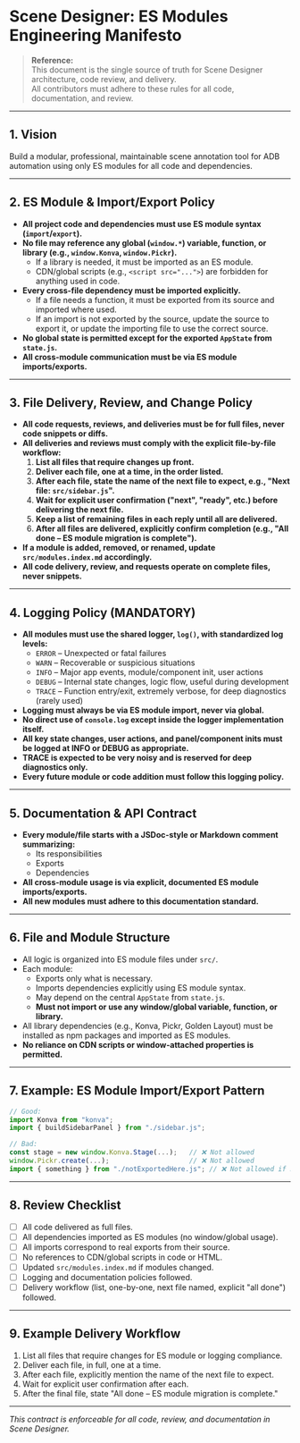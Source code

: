 # Scene Designer: ES Modules Engineering Manifesto

> **Reference:**  
> This document is the single source of truth for Scene Designer architecture, code review, and delivery.  
> All contributors must adhere to these rules for all code, documentation, and review.

---

## 1. Vision

Build a modular, professional, maintainable scene annotation tool for ADB automation using only ES modules for all code and dependencies.

---

## 2. ES Module & Import/Export Policy

- **All project code and dependencies must use ES module syntax (`import`/`export`).**
- **No file may reference any global (`window.*`) variable, function, or library (e.g., `window.Konva`, `window.Pickr`).**
    - If a library is needed, it must be imported as an ES module.
    - CDN/global scripts (e.g., `<script src="...">`) are forbidden for anything used in code.
- **Every cross-file dependency must be imported explicitly.**
    - If a file needs a function, it must be exported from its source and imported where used.
    - If an import is not exported by the source, update the source to export it, or update the importing file to use the correct source.
- **No global state is permitted except for the exported `AppState` from `state.js`.**
- **All cross-module communication must be via ES module imports/exports.**

---

## 3. File Delivery, Review, and Change Policy

- **All code requests, reviews, and deliveries must be for full files, never code snippets or diffs.**
- **All deliveries and reviews must comply with the explicit file-by-file workflow:**
    1. **List all files that require changes up front.**
    2. **Deliver each file, one at a time, in the order listed.**
    3. **After each file, state the name of the next file to expect, e.g., "Next file: `src/sidebar.js`".**
    4. **Wait for explicit user confirmation ("next", "ready", etc.) before delivering the next file.**
    5. **Keep a list of remaining files in each reply until all are delivered.**
    6. **After all files are delivered, explicitly confirm completion (e.g., "All done – ES module migration is complete").**
- **If a module is added, removed, or renamed, update `src/modules.index.md` accordingly.**
- **All code delivery, review, and requests operate on complete files, never snippets.**

---

## 4. Logging Policy (MANDATORY)

- **All modules must use the shared logger, `log()`, with standardized log levels:**
    - `ERROR` – Unexpected or fatal failures
    - `WARN` – Recoverable or suspicious situations
    - `INFO` – Major app events, module/component init, user actions
    - `DEBUG` – Internal state changes, logic flow, useful during development
    - `TRACE` – Function entry/exit, extremely verbose, for deep diagnostics (rarely used)
- **Logging must always be via ES module import, never via global.**
- **No direct use of `console.log` except inside the logger implementation itself.**
- **All key state changes, user actions, and panel/component inits must be logged at INFO or DEBUG as appropriate.**
- **TRACE is expected to be very noisy and is reserved for deep diagnostics only.**
- **Every future module or code addition must follow this logging policy.**

---

## 5. Documentation & API Contract

- **Every module/file starts with a JSDoc-style or Markdown comment summarizing:**
    - Its responsibilities
    - Exports
    - Dependencies
- **All cross-module usage is via explicit, documented ES module imports/exports.**
- **All new modules must adhere to this documentation standard.**

---

## 6. File and Module Structure

- All logic is organized into ES module files under `src/`.
- Each module:
    - Exports only what is necessary.
    - Imports dependencies explicitly using ES module syntax.
    - May depend on the central `AppState` from `state.js`.
    - **Must not import or use any window/global variable, function, or library.**
- All library dependencies (e.g., Konva, Pickr, Golden Layout) must be installed as npm packages and imported as ES modules.
- **No reliance on CDN scripts or window-attached properties is permitted.**

---

## 7. Example: ES Module Import/Export Pattern

```js
// Good:
import Konva from "konva";
import { buildSidebarPanel } from "./sidebar.js";

// Bad:
const stage = new window.Konva.Stage(...);   // ❌ Not allowed
window.Pickr.create(...);                    // ❌ Not allowed
import { something } from "./notExportedHere.js"; // ❌ Not allowed if not actually exported
```

---

## 8. Review Checklist

- [ ] All code delivered as full files.
- [ ] All dependencies imported as ES modules (no window/global usage).
- [ ] All imports correspond to real exports from their source.
- [ ] No references to CDN/global scripts in code or HTML.
- [ ] Updated `src/modules.index.md` if modules changed.
- [ ] Logging and documentation policies followed.
- [ ] Delivery workflow (list, one-by-one, next file named, explicit "all done") followed.

---

## 9. Example Delivery Workflow

1. List all files that require changes for ES module or logging compliance.
2. Deliver each file, in full, one at a time.
3. After each file, explicitly mention the name of the next file to expect.
4. Wait for explicit user confirmation after each.
5. After the final file, state "All done – ES module migration is complete."

---

_This contract is enforceable for all code, review, and documentation in Scene Designer._

